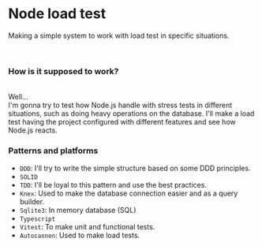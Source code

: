 # Node load test
Making a simple system to work with load test in specific situations.

<br>

### How is it supposed to work?
<br>
Well... <br>
I'm gonna try to test how Node.js handle with stress tests in different situations, such as doing heavy operations on the database. I'll make a load test having the project configured with different features and see how Node.js reacts.

<br>

### Patterns and platforms
- `DDD`: I'll try to write the simple structure based on some DDD principles.
- `SOLID`
- `TDD`: I'll be loyal to this pattern and use the best practices.
- `Knex`: Used to make the database connection easier and as a query builder.
- `Sqlite3`: In memory database (SQL)
- `Typescript`
- `Vitest`: To make unit and functional tests.
- `Autocannon`: Used to make load tests.
